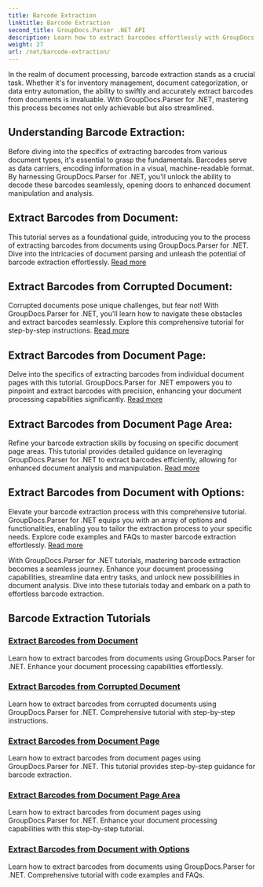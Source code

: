 ```yaml
---
title: Barcode Extraction
linktitle: Barcode Extraction
second_title: GroupDocs.Parser .NET API
description: Learn how to extract barcodes effortlessly with GroupDocs.Parser for .NET tutorials. Enhance your document processing capabilities now!
weight: 27
url: /net/barcode-extraction/
---
```


In the realm of document processing, barcode extraction stands as a crucial task. Whether it's for inventory management, document categorization, or data entry automation, the ability to swiftly and accurately extract barcodes from documents is invaluable. With GroupDocs.Parser for .NET, mastering this process becomes not only achievable but also streamlined.

## Understanding Barcode Extraction:

Before diving into the specifics of extracting barcodes from various document types, it's essential to grasp the fundamentals. Barcodes serve as data carriers, encoding information in a visual, machine-readable format. By harnessing GroupDocs.Parser for .NET, you'll unlock the ability to decode these barcodes seamlessly, opening doors to enhanced document manipulation and analysis.

## Extract Barcodes from Document:
This tutorial serves as a foundational guide, introducing you to the process of extracting barcodes from documents using GroupDocs.Parser for .NET. Dive into the intricacies of document parsing and unleash the potential of barcode extraction effortlessly. [Read more](./extract-barcodes-from-document/)

## Extract Barcodes from Corrupted Document:
Corrupted documents pose unique challenges, but fear not! With GroupDocs.Parser for .NET, you'll learn how to navigate these obstacles and extract barcodes seamlessly. Explore this comprehensive tutorial for step-by-step instructions. [Read more](./extract-barcodes-from-corrupted-document/)

## Extract Barcodes from Document Page:
Delve into the specifics of extracting barcodes from individual document pages with this tutorial. GroupDocs.Parser for .NET empowers you to pinpoint and extract barcodes with precision, enhancing your document processing capabilities significantly. [Read more](./extract-barcodes-from-document-page/)

## Extract Barcodes from Document Page Area:
Refine your barcode extraction skills by focusing on specific document page areas. This tutorial provides detailed guidance on leveraging GroupDocs.Parser for .NET to extract barcodes efficiently, allowing for enhanced document analysis and manipulation. [Read more](./extract-barcodes-from-document-page-area/)

## Extract Barcodes from Document with Options:
Elevate your barcode extraction process with this comprehensive tutorial. GroupDocs.Parser for .NET equips you with an array of options and functionalities, enabling you to tailor the extraction process to your specific needs. Explore code examples and FAQs to master barcode extraction effortlessly. [Read more](./extract-barcodes-from-document-with-options/)

With GroupDocs.Parser for .NET tutorials, mastering barcode extraction becomes a seamless journey. Enhance your document processing capabilities, streamline data entry tasks, and unlock new possibilities in document analysis. Dive into these tutorials today and embark on a path to effortless barcode extraction.
## Barcode Extraction Tutorials
### [Extract Barcodes from Document](./extract-barcodes-from-document/)
Learn how to extract barcodes from documents using GroupDocs.Parser for .NET. Enhance your document processing capabilities effortlessly.
### [Extract Barcodes from Corrupted Document](./extract-barcodes-from-corrupted-document/)
Learn how to extract barcodes from corrupted documents using GroupDocs.Parser for .NET. Comprehensive tutorial with step-by-step instructions.
### [Extract Barcodes from Document Page](./extract-barcodes-from-document-page/)
Learn how to extract barcodes from document pages using GroupDocs.Parser for .NET. This tutorial provides step-by-step guidance for barcode extraction.
### [Extract Barcodes from Document Page Area](./extract-barcodes-from-document-page-area/)
Learn how to extract barcodes from document pages using GroupDocs.Parser for .NET. Enhance your document processing capabilities with this step-by-step tutorial.
### [Extract Barcodes from Document with Options](./extract-barcodes-from-document-with-options/)
Learn how to extract barcodes from documents using GroupDocs.Parser for .NET. Comprehensive tutorial with code examples and FAQs.